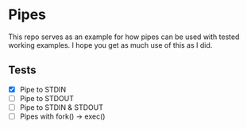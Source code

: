 # Pipes

This repo serves as an example for how pipes can be used with tested working examples. 
I hope you get as much use of this as I did.

## Tests

- [x] Pipe to STDIN
- [ ] Pipe to STDOUT
- [ ] Pipe to STDIN & STDOUT
- [ ] Pipes with fork() -> exec()
